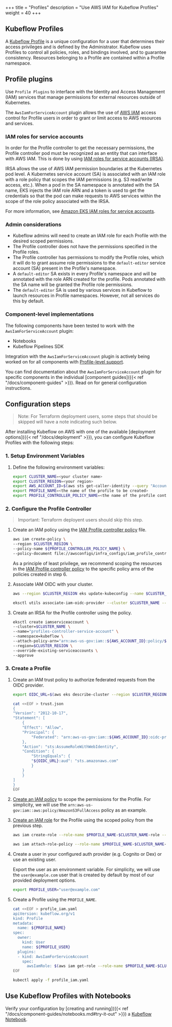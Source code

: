 +++
title = "Profiles"
description = "Use AWS IAM for Kubeflow Profiles"
weight = 40
+++

## Kubeflow Profiles

A [Kubeflow Profile](https://github.com/kubeflow/kubeflow/tree/master/components/profile-controller#kubeflow-profile) is a unique configuration for a user that determines their access privileges and is defined by the Administrator. Kubeflow uses Profiles to control all policies, roles, and bindings involved, and to guarantee consistency. Resources belonging to a Profile are contained within a Profile namespace.

## Profile plugins

Use `Profile Plugins` to interface with the Identity and Access Management (IAM) services that manage permissions for external resources outside of Kubernetes.

The `AwsIamForServiceAccount` plugin allows the use of [AWS IAM](https://docs.aws.amazon.com/IAM/latest/UserGuide/introduction.html) access control for Profile users in order to grant or limit access to AWS resources and services.

### IAM roles for service accounts

In order for the Profile controller to get the necessary permissions, the Profile controller pod must be recognized as an entity that can interface with AWS IAM. This is done by using [IAM roles for service accounts (IRSA)](https://aws.amazon.com/blogs/opensource/introducing-fine-grained-iam-roles-service-accounts/).

IRSA allows the use of AWS IAM permission boundaries at the Kubernetes pod level. A Kubernetes service account (SA) is associated with an IAM role with a role policy that scopes the IAM permissions (e.g. S3 read/write access, etc.). When a pod in the SA namespace is annotated with the SA name, EKS injects the IAM role ARN and a token is used to get the credentials so that the pod can make requests to AWS services within the scope of the role policy associated with the IRSA.

For more information, see [Amazon EKS IAM roles for service accounts](https://docs.aws.amazon.com/eks/latest/userguide/iam-roles-for-service-accounts.html).

### Admin considerations

- Kubeflow admins will need to create an IAM role for each Profile with the desired scoped permissions.
- The Profile controller does not have the permissions specified in the Profile roles.
- The Profile controller has permissions to modify the Profile roles, which it will do to grant assume role permissions to the `default-editor` service account (SA) present in the Profile's namespace.
- A `default-editor` SA exists in every Profile's namespace and will be annotated with the role ARN created for the profile. Pods annotated with the SA name will be granted the Profile role permissions.
- The `default-editor` SA is used by various services in Kubeflow to launch resources in Profile namespaces. However, not all services do this by default.

### Component-level implementations

The following components have been tested to work with the `AwsIamForServiceAccount` plugin:

- Notebooks
- Kubeflow Pipelines SDK

Integration with the `AwsIamForServiceAccount` plugin is actively being worked on for all components with [Profile-level support](https://www.kubeflow.org/docs/components/multi-tenancy/overview/#current-integration).

You can find documentation about the `AwsIamForServiceAccount` plugin for specific components in the individual [component guides]({{< ref "/docs/component-guides" >}}). Read on for general configuration instructions.

## Configuration steps

> Note: For Terraform deployment users, some steps that should be skipped will have a note indicating such below.

After installing Kubeflow on AWS with one of the available [deployment options]({{< ref "/docs/deployment" >}}), you can configure Kubeflow Profiles with the following steps:

### 1. Setup Environment Variables

1. Define the following environment variables:

   ```bash
   export CLUSTER_NAME=<your cluster name>
   export CLUSTER_REGION=<your region>
   export AWS_ACCOUNT_ID=$(aws sts get-caller-identity --query "Account" --output text)
   export PROFILE_NAME=<the name of the profile to be created>
   export PROFILE_CONTROLLER_POLICY_NAME=<the name of the profile controller policy to be created>
   ```

### 2. Configure the Profile Controller

> Important: Terraform deployent users should skip this step.

1. Create an IAM policy using the [IAM Profile controller policy](https://github.com/awslabs/kubeflow-manifests/blob/main/awsconfigs/infra_configs/iam_profile_controller_policy.json) file.

   ```bash
   aws iam create-policy \
   --region $CLUSTER_REGION \
   --policy-name ${PROFILE_CONTROLLER_POLICY_NAME} \
   --policy-document file://awsconfigs/infra_configs/iam_profile_controller_policy.json
   ```

   As a principle of least privilege, we recommend scoping the resources in the [IAM Profile controller policy](https://github.com/awslabs/kubeflow-manifests/blob/main/awsconfigs/infra_configs/iam_profile_controller_policy.json) to the specific policy arns of the policies created in step 6.

2. Associate IAM OIDC with your cluster.

   ```bash
   aws --region $CLUSTER_REGION eks update-kubeconfig --name $CLUSTER_NAME

   eksctl utils associate-iam-oidc-provider --cluster $CLUSTER_NAME --region $CLUSTER_REGION --approve
   ```

3. Create an IRSA for the Profile controller using the policy.

   ```bash
   eksctl create iamserviceaccount \
   --cluster=$CLUSTER_NAME \
   --name="profiles-controller-service-account" \
   --namespace=kubeflow \
   --attach-policy-arn="arn:aws-us-gov:iam::${AWS_ACCOUNT_ID}:policy/${PROFILE_CONTROLLER_POLICY_NAME}" \
   --region=$CLUSTER_REGION \
   --override-existing-serviceaccounts \
   --approve
   ```

### 3. Create a Profile

1. Create an IAM trust policy to authorize federated requests from the OIDC provider.

   ```bash
   export OIDC_URL=$(aws eks describe-cluster --region $CLUSTER_REGION --name $CLUSTER_NAME  --query "cluster.identity.oidc.issuer" --output text | cut -c9-)

   cat <<EOF > trust.json
   {
   "Version": "2012-10-17",
   "Statement": [
       {
       "Effect": "Allow",
       "Principal": {
           "Federated": "arn:aws-us-gov:iam::${AWS_ACCOUNT_ID}:oidc-provider/${OIDC_URL}"
       },
       "Action": "sts:AssumeRoleWithWebIdentity",
       "Condition": {
           "StringEquals": {
           "${OIDC_URL}:aud": "sts.amazonaws.com"
           }
       }
       }
   ]
   }
   EOF
   ```

2. [Create an IAM policy](https://docs.aws.amazon.com/IAM/latest/UserGuide/access_policies_create.html) to scope the permissions for the Profile. For simplicity, we will use the `arn:aws-us-gov:iam::aws:policy/AmazonS3FullAccess` policy as an example.

3. [Create an IAM role](https://docs.aws.amazon.com/IAM/latest/UserGuide/id_roles_create.html) for the Profile using the scoped policy from the previous step.

   ```bash
   aws iam create-role --role-name $PROFILE_NAME-$CLUSTER_NAME-role --assume-role-policy-document file://trust.json

   aws iam attach-role-policy --role-name $PROFILE_NAME-$CLUSTER_NAME-role --policy-arn arn:aws-us-gov:iam::aws:policy/AmazonS3FullAccess
   ```

4. Create a user in your configured auth provider (e.g. Cognito or Dex) or use an existing user.

   Export the user as an environment variable. For simplicity, we will use the `user@example.com` user that is created by default by most of our provided deployment options.

   ```bash
   export PROFILE_USER="user@example.com"
   ```

5. Create a Profile using the `PROFILE_NAME`.

   ```bash
   cat <<EOF > profile_iam.yaml
   apiVersion: kubeflow.org/v1
   kind: Profile
   metadata:
     name: ${PROFILE_NAME}
   spec:
     owner:
       kind: User
       name: ${PROFILE_USER}
     plugins:
     - kind: AwsIamForServiceAccount
       spec:
         awsIamRole: $(aws iam get-role --role-name $PROFILE_NAME-$CLUSTER_NAME-role --output text --query 'Role.Arn')
   EOF

   kubectl apply -f profile_iam.yaml
   ```

## Use Kubeflow Profiles with Notebooks

Verify your configuration by [creating and running]({{< ref "/docs/component-guides/notebooks.md#try-it-out" >}}) a [Kubeflow Notebook](https://www.kubeflow.org/docs/components/notebooks/quickstart-guide/).
